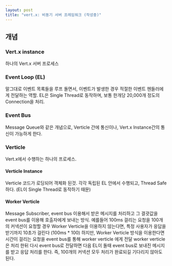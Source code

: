 ```yaml
---
layout: post
title: "vert.x: 비동기 서버 프레임워크 (작성중)"
---
```


## 개념

### Vert.x instance

하나의 Vert.x 서버 프로세스

### Event Loop \(EL\)

말그대로 이벤트 목록들을 루프 돌면서, 이벤트가 발생한 경우 적절한 이벤트 헨들러에게 전달하는 역할. EL은 Single Thread로 동작하며, 보통 한개당 20,000개 정도의 Connection을 처리.

### Event Bus

Message Queue와 같은 개념으로, Verticle 간에 통신이나, Vert.x Instance간의 통신이 가능하게 한다.

### Verticle

Vert.x에서 수행하는 하나의 프로세스.

#### Verticle Instance

Verticle 코드가 로딩되어 객체화 된것. 각각 독립된 EL 안에서 수행되고, Thread Safe 하다. \(EL이 Single Thread로 동작하기 때문\)

#### Worker Verticle

Message Subscriber, event bus 이용해서 받은 메시지를 처리하고 그 결괏값을 event bus를 이용해 호출자에게 보내는 방식. 예를들어 100ms 걸리는 요청을 100개의 커넥션이 요청할 경우 Worker Verticle을 이용하지 않는다면, 특정 사용자가 응답을 받기까지 10초가 걸린다 \(100ms \* 100\) 하지만, Worker Verticle 방식을 이용한다면 시간이 걸리는 요청을 event bus를 통해 worker verticle 에게 전달 worker verticle은 처리 한뒤 다시 event bus로 전달하면 다음 EL이 돌때 event bus로 보내진 메시지를 받고 응답 처리를 한다. 즉, 100개의 커넥션 모두 처리가 완료되길 기다리지 않아도 된다.

